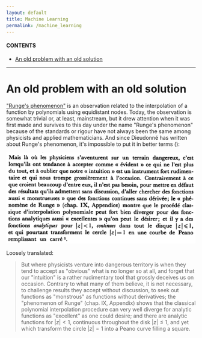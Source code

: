 ```yaml
---
layout: default
title: Machine Learning
permalink: /machine_learning
---
```


<!-- *Under construction* -->

#### CONTENTS
- [An old problem with an old solution](#an-old-problem-with-an-old-solution)

<hr>

# An old problem with an old solution
["Runge's phenomenon"](https://en.wikipedia.org/wiki/Runge's_phenomenon) is an observation related to the interpolation of a function by polynomials using equidistant nodes. Today, the observation is somewhat trivial or, at least, mainstream, but it drew attention when it was first made and survives to this day under the name "Runge's phenomenon" because of the standards or rigour have not always been the same among physicists and applied mathematicians. And since Dieudonné has written about Runge's phenomenon, it's impossible to put it in better terms ():

![Dieudonné, Calcul Infinitésimal](/assets/snips/books/dieudonne_runge_phenomenon.png)

Loosely translated:

> But where physicists venture into dangerous territory is when they tend to accept as "obvious" what is no longer so at all, and forget that our "intuition" is a rather rudimentary tool that grossly deceives us on occasion. Contrary to what many of them believe, it is not necessary, to challenge results they accept without discussion, to seek out functions as "monstrous" as functions without derivatives; the "phenomenon of Runge" (chap. IX, Appendix) shows that the classical polynomial interpolation procedure can very well diverge for analytic functions as "excellent" as one could desire; and there are analytic functions for $|z| < 1$, continuous throughout the disk $|z| ≤ 1$, and yet which transform the circle $|z| = 1$ into a Peano curve filling a square.